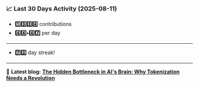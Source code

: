 <!--START_STATS-->
### 📈 Last 30 Days Activity (2025-08-11)  
- **1️⃣3️⃣3️⃣4️⃣** contributions  
- **4️⃣4️⃣•4️⃣7️⃣** per day
---
- **7️⃣2️⃣** day streak!
---
📝 **Latest blog:** [**The Hidden Bottleneck in AI's Brain: Why Tokenization Needs a Revolution**](https://andriak.com/blog/tokenization-revolution)
<!--END_STATS-->

